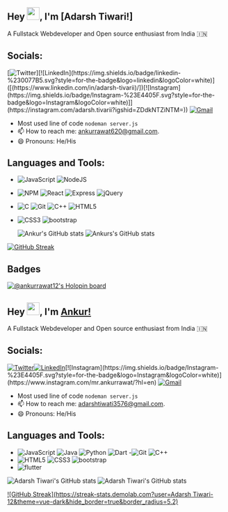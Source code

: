 <!---
Beast71421/Beast71421 is a ✨ special ✨ repository because its `README.md` (this file) appears on your GitHub profile.
You can click the Preview link to take a look at your changes.
--->
## Hey <img src="https://github.com/TheDudeThatCode/TheDudeThatCode/blob/master/Assets/Hi.gif" width="29">, I'm [Adarsh Tiwari!] 

A Fullstack Webdeveloper and Open source enthusiast from India :india:

## Socials:

[![Twitter]([https://img.shields.io/badge/Twitter-%231DA1F2.svg?style=for-the-badge&logo=Twitter&logoColor=white](https://twitter.com/AdarshTiwari012?t=u8uFagA9vDVpu2SZPF2sZQ&s=09))][![LinkedIn](https://img.shields.io/badge/linkedin-%230077B5.svg?style=for-the-badge&logo=linkedin&logoColor=white)]([(https://www.linkedin.com/in/adarsh-tivarii)/])[![Instagram](https://img.shields.io/badge/Instagram-%23E4405F.svg?style=for-the-badge&logo=Instagram&logoColor=white)]](https://instagram.com/adarsh.tivarii?igshid=ZDdkNTZiNTM=)) [![Gmail](https://img.shields.io/badge/Gmail-D14836?style=for-the-badge&logo=gmail&logoColor=white)](mailto:adarshtiwati3576@gmail.com)


- Most used line of code  `nodeman server.js`
- 📫 How to reach me: ankurrawat620@gmail.com.
- 😄 Pronouns: He/His

## Languages and Tools:

- ![JavaScript](https://img.shields.io/badge/javascript-%23323330.svg?style=for-the-badge&logo=javascript&logoColor=%23F7DF1E)
 ![NodeJS](https://img.shields.io/badge/node.js-6DA55F?style=for-the-badge&logo=node.js&logoColor=white) 
<!--- ![MongoDB](https://img.shields.io/badge/MongoDB-%234ea94b.svg?style=for-the-badge&logo=mongodb&logoColor=white)--->
- ![NPM](https://img.shields.io/badge/NPM-%23000000.svg?style=for-the-badge&logo=npm&logoColor=white)
 ![React](https://img.shields.io/badge/react-%2320232a.svg?style=for-the-badge&logo=react&logoColor=%2361DAFB)
 ![Express](https://img.shields.io/badge/Express.js-000000?style=for-the-badge&logo=express&logoColor=white)
 ![jQuery](https://img.shields.io/badge/jquery-%230769AD.svg?style=for-the-badge&logo=jquery&logoColor=white)
- ![C](https://img.shields.io/badge/c-%2300599C.svg?style=for-the-badge&logo=c&logoColor=white)
 ![Git](https://img.shields.io/badge/git-%23F05033.svg?style=for-the-badge&logo=git&logoColor=white)
 ![C++](https://img.shields.io/badge/C%2B%2B-00599C?style=for-the-badge&logo=c%2B%2B&logoColor=white)
 ![HTML5](https://img.shields.io/badge/html-%23E34F26.svg?style=for-the-badge&logo=html5&logoColor=white)
- ![CSS3](https://img.shields.io/badge/css-%231572B6.svg?style=for-the-badge&logo=css3&logoColor=white)
 ![bootstrap](https://img.shields.io/badge/Bootstrap-563D7C?style=for-the-badge&logo=bootstrap&logoColor=white)


  <!-- ![visitors](https://visitor-badge.glitch.me/badge?page_id=Ankurrawat-12.Ankurrawat-12&left_color=grey&right_color=blue) -->
  ![Ankur's GitHub stats](https://github-readme-stats.vercel.app/api?username=Ankurrawat-12&show_icons=true&theme=tokyonight)
  ![Ankurs's GitHub stats](https://github-readme-stats.vercel.app/api/top-langs?username=Ankurrawat-12&show_icons=true&locale=en&layout=compact&theme=onedark)
  
[![GitHub Streak](https://streak-stats.demolab.com?user=Ankurrawat-12&theme=vue-dark&hide_border=true&border_radius=5.2)](https://git.io/streak-stats)
<!-- <p align="center">
  <img src="https://github.com/Ankurrawat-12/Ankurrawat-12/raw/output/github-contribution-grid-snake.svg" alt="snake"></center>
</p> -->

## Badges
[![@ankurrawat12's Holopin board](https://holopin.me/ankurrawat12)](https://holopin.io/@ankurrawat12)<!---
Beast71421/Beast71421 is a ✨ special ✨ repository because its `README.md` (this file) appears on your GitHub profile.
You can click the Preview link to take a look at your changes.
--->
## Hey <img src="https://github.com/TheDudeThatCode/TheDudeThatCode/blob/master/Assets/Hi.gif" width="29">, I'm [Ankur!](https://linkfree.eddiehub.io/Ankurrawat-12) 

A Fullstack Webdeveloper and Open source enthusiast from India :india:

## Socials:

[![Twitter](https://img.shields.io/badge/Twitter-%231DA1F2.svg?style=for-the-badge&logo=Twitter&logoColor=white)](https://twitter.com/ankurrawat816)[![LinkedIn](https://img.shields.io/badge/linkedin-%230077B5.svg?style=for-the-badge&logo=linkedin&logoColor=white)]([https://www.linkedin.com/in/anshu-kumar-pathak/](https://www.linkedin.com/in/ankur-rawat-180999203/))[![Instagram](https://img.shields.io/badge/Instagram-%23E4405F.svg?style=for-the-badge&logo=Instagram&logoColor=white)](https://www.instagram.com/mr.ankurrawat/?hl=en) [![Gmail](https://img.shields.io/badge/Gmail-D14836?style=for-the-badge&logo=gmail&logoColor=white)](mailto:ankurrawat620@gmail.com)


- Most used line of code  `nodeman server.js`
- 📫 How to reach me: adarshtiwati3576@gmail.com.
- 😄 Pronouns: He/His

## Languages and Tools:

- ![JavaScript](https://img.shields.io/badge/javascript-%23323330.svg?style=for-the-badge&logo=javascript&logoColor=%23F7DF1E)
 ![Java](https://img.shields.io/badge/c-%2300599C.svg?style=for-the-badge&logo=c&logoColor=white)
 ![Python](https://img.shields.io/badge/c-%2300599C.svg?style=for-the-badge&logo=c&logoColor=white)
 ![Dart](https://img.shields.io/badge/Bootstrap-563D7C?style=for-the-badge&logo=bootstrap&logoColor=white)
 -![Git](https://img.shields.io/badge/git-%23F05033.svg?style=for-the-badge&logo=git&logoColor=white)
 ![C++](https://img.shields.io/badge/C%2B%2B-00599C?style=for-the-badge&logo=c%2B%2B&logoColor=white)
- ![HTML5](https://img.shields.io/badge/html-%23E34F26.svg?style=for-the-badge&logo=html5&logoColor=white)
 ![CSS3](https://img.shields.io/badge/css-%231572B6.svg?style=for-the-badge&logo=css3&logoColor=white)
 ![bootstrap](https://img.shields.io/badge/Bootstrap-563D7C?style=for-the-badge&logo=bootstrap&logoColor=white)
-  ![flutter](https://img.shields.io/badge/Bootstrap-563D7C?style=for-the-badge&logo=bootstrap&logoColor=white)
  
  


  <!-- ![visitors](https://visitor-badge.glitch.me/badge?page_id=tivarii.tivarii&left_color=grey&right_color=blue) -->
  ![Adarsh Tiwari's GitHub stats](https://github-readme-stats.vercel.app/api?username=tivarii-12&show_icons=true&theme=tokyonight)
  ![Adarsh Tiwari's GitHub stats](https://github-readme-stats.vercel.app/api/top-langs?username=tivarii&show_icons=true&locale=en&layout=compact&theme=onedark)
  
[![GitHub Streak](https://streak-stats.demolab.com?user=Adarsh Tiwari-12&theme=vue-dark&hide_border=true&border_radius=5.2)](https://git.io/streak-stats)
<!-- <p align="center">
  <img src="[https://github.com/Ankurrawat-12/Ankurrawat-12/raw/output/github-contribution-grid-snake.svg](https://github.com/tivarii)" alt="snake"></center>
</p> -->

<!-- ## Badges -->
